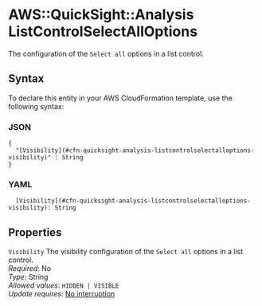 # AWS::QuickSight::Analysis ListControlSelectAllOptions<a name="aws-properties-quicksight-analysis-listcontrolselectalloptions"></a>

The configuration of the `Select all` options in a list control\.

## Syntax<a name="aws-properties-quicksight-analysis-listcontrolselectalloptions-syntax"></a>

To declare this entity in your AWS CloudFormation template, use the following syntax:

### JSON<a name="aws-properties-quicksight-analysis-listcontrolselectalloptions-syntax.json"></a>

```
{
  "[Visibility](#cfn-quicksight-analysis-listcontrolselectalloptions-visibility)" : String
}
```

### YAML<a name="aws-properties-quicksight-analysis-listcontrolselectalloptions-syntax.yaml"></a>

```
  [Visibility](#cfn-quicksight-analysis-listcontrolselectalloptions-visibility): String
```

## Properties<a name="aws-properties-quicksight-analysis-listcontrolselectalloptions-properties"></a>

`Visibility` <a name="cfn-quicksight-analysis-listcontrolselectalloptions-visibility"></a>
The visibility configuration of the `Select all` options in a list control\.  
_Required_: No  
_Type_: String  
_Allowed values_: `HIDDEN | VISIBLE`  
_Update requires_: [No interruption](https://docs.aws.amazon.com/AWSCloudFormation/latest/UserGuide/using-cfn-updating-stacks-update-behaviors.html#update-no-interrupt)
